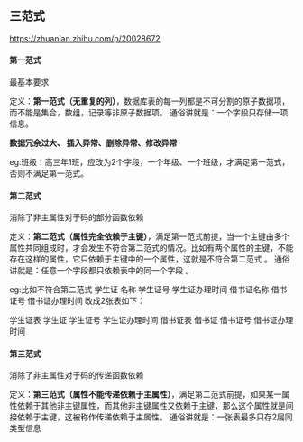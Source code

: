 ## 三范式

https://zhuanlan.zhihu.com/p/20028672

#### 第一范式

最基本要求

定义：**第一范式（无重复的列）**，数据库表的每一列都是不可分割的原子数据项，而不能是集合，数组，记录等非原子数据项。
通俗讲就是：一个字段只存储一项信息。

**数据冗余过大、 插入异常、删除异常、修改异常**

eg:班级：高三年1班，应改为2个字段，一个年级、一个班级，才满足第一范式，否则不满足第一范式。



#### 第二范式

消除了非主属性对于码的部分函数依赖

定义：**第二范式（属性完全依赖于主键）**，满足第一范式前提，当一个主键由多个属性共同组成时，才会发生不符合第二范式的情况。比如有两个属性的主键，不能存在这样的属性，它只依赖于主键中的一个属性，这就是不符合第二范式 。
通俗讲就是：任意一个字段都只依赖表中的同一个字段 。

eg:比如不符合第二范式
学生证 名称 学生证号 学生证办理时间 借书证名称 借书证号 借书证办理时间
改成2张表如下： 

学生证表
学生证 学生证号 学生证办理时间
借书证表
借书证 借书证号 借书证办理时间



#### 第三范式

消除了非主属性对于码的传递函数依赖

定义：**第三范式（属性不能传递依赖于主属性）**，满足第二范式前提，如果某一属性依赖于其他非主键属性，而其他非主键属性又依赖于主键，那么这个属性就是间接依赖于主键，这被称作传递依赖于主属性。
通俗讲就是：一张表最多只存2层同类型信息













